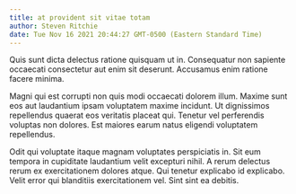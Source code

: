 ```yaml
---
title: at provident sit vitae totam
author: Steven Ritchie
date: Tue Nov 16 2021 20:44:27 GMT-0500 (Eastern Standard Time)
---
```

Quis sunt dicta delectus ratione quisquam ut in. Consequatur non sapiente occaecati consectetur aut enim sit deserunt. Accusamus enim ratione facere minima.

 Magni qui est corrupti non quis modi occaecati dolorem illum. Maxime sunt eos aut laudantium ipsam voluptatem maxime incidunt. Ut dignissimos repellendus quaerat eos veritatis placeat qui. Tenetur vel perferendis voluptas non dolores. Est maiores earum natus eligendi voluptatem repellendus.

 Odit qui voluptate itaque magnam voluptates perspiciatis in. Sit eum tempora in cupiditate laudantium velit excepturi nihil. A rerum delectus rerum ex exercitationem dolores atque. Qui tenetur explicabo id explicabo. Velit error qui blanditiis exercitationem vel. Sint sint ea debitis.